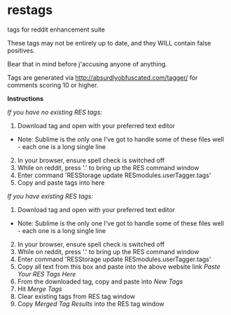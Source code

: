 # restags
tags for reddit enhancement suite

These tags may not be entirely up to date, and they WILL contain false positives.

Bear that in mind before j'accusing anyone of anything.

Tags are generated via http://absurdlyobfuscated.com/tagger/ for comments scoring 10 or higher.

**Instructions**

*If you have no existing RES tags:*

1. Download tag and open with your preferred text editor
  * Note: Sublime is the only one I've got to handle some of these files well - each one is a long single line
  
2. In your browser, ensure spell check is switched off
3. While on reddit, press '.' to bring up the RES command window
4. Enter command 'RESStorage update RESmodules.userTagger.tags'
5. Copy and paste tags into here


*If you have existing RES tags:*

1. Download tag and open with your preferred text editor
  * Note: Sublime is the only one I've got to handle some of these files well - each one is a long single line
  
2. In your browser, ensure spell check is switched off
3. While on reddit, press '.' to bring up the RES command window
4. Enter command 'RESStorage update RESmodules.userTagger.tags'
5. Copy all text from this box and paste into the above website link *Paste Your RES Tags Here*
6. From the downloaded tag, copy and paste into *New Tags*
7. Hit *Merge Tags*
8. Clear existing tags from RES tag window
9. Copy *Merged Tag Results* into the RES tag window
